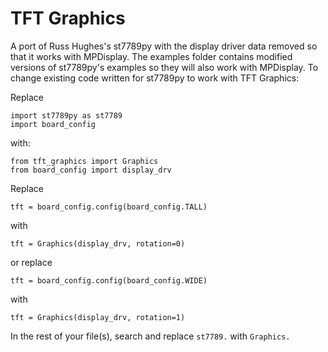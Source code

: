 # TFT Graphics
A port of Russ Hughes's st7789py with the display driver data removed so that it works with MPDisplay.  The examples folder contains modified versions of st7789py's examples so they will
also work with MPDisplay.  To change existing code written for st7789py to work with TFT Graphics:

Replace
```
import st7789py as st7789
import board_config
```
with:
```
from tft_graphics import Graphics
from board_config import display_drv
```

Replace
```
tft = board_config.config(board_config.TALL)
```
with
```
tft = Graphics(display_drv, rotation=0)
```
or replace
```
tft = board_config.config(board_config.WIDE)
```
with
```
tft = Graphics(display_drv, rotation=1)
```

In the rest of your file(s), search and replace `st7789.` with `Graphics.`
